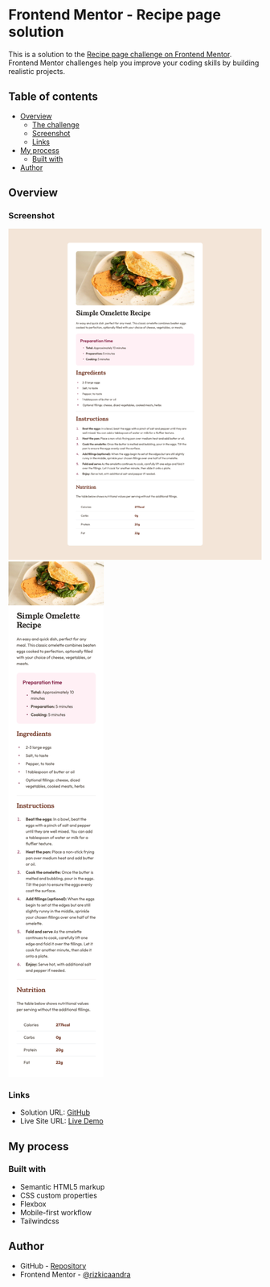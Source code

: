 # Frontend Mentor - Recipe page solution

This is a solution to the [Recipe page challenge on Frontend Mentor](https://www.frontendmentor.io/challenges/recipe-page-KiTsR8QQKm). Frontend Mentor challenges help you improve your coding skills by building realistic projects. 

## Table of contents

- [Overview](#overview)
  - [The challenge](#the-challenge)
  - [Screenshot](#screenshot)
  - [Links](#links)
- [My process](#my-process)
  - [Built with](#built-with)
- [Author](#author)


## Overview

### Screenshot

![](./screenshot.png)
![](./screenshot-mobile.png)

### Links

- Solution URL: [GitHub](https://github.com/rizkicaandra/social-links-profile)
- Live Site URL: [Live Demo](https://simple-recipe-pagee.netlify.app/)

## My process

### Built with

- Semantic HTML5 markup
- CSS custom properties
- Flexbox
- Mobile-first workflow
- Tailwindcss

## Author

- GitHub - [Repository](https://github.com/rizkicaandra)
- Frontend Mentor - [@rizkicaandra](https://www.frontendmentor.io/profile/rizkicaandra)
